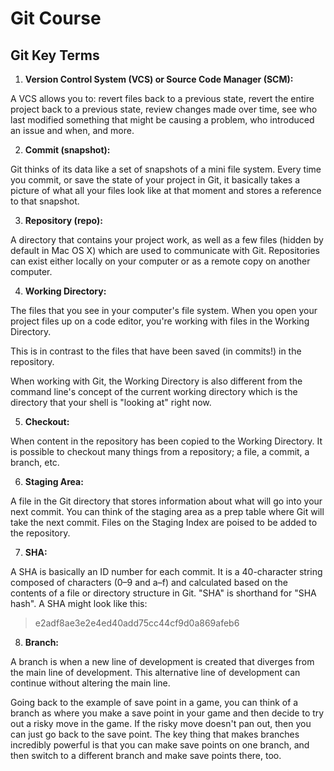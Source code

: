 # Git Course 

## Git Key Terms

1. **Version Control System (VCS) or Source Code Manager (SCM):** 

A VCS allows you to: revert files back to a previous state, revert the entire project back to a previous state, review changes made over time, see who last modified something that might be causing a problem, who introduced an issue and when, and more.

2. **Commit (snapshot):** 

Git thinks of its data like a set of snapshots of a mini file system.
Every time you commit, or save the state of your project in Git, it basically takes a picture of what all your files look like at that moment and stores a reference to that snapshot.

3. **Repository (repo):** 

A directory that contains your project work, as well as a few files (hidden by default in Mac OS X) which are used to communicate with Git. Repositories can exist either locally on your computer or as a remote copy on another computer. 

4. **Working Directory:**

The files that you see in your computer's file system. When you open your project files up on a code editor, you're working with files in the Working Directory.

This is in contrast to the files that have been saved (in commits!) in the repository.

When working with Git, the Working Directory is also different from the command line's
concept of the current working directory which is the directory that your shell is "looking at" right now.

5. **Checkout:**

When content in the repository has been copied to the Working Directory. It is possible to checkout many things from a repository; a file, a commit, a branch, etc.

6. **Staging Area:** 

A file in the Git directory that stores information about what will go into your next commit. You can think of the staging area as a prep table where Git will take the next commit. Files on the Staging Index are poised to be added to the repository.

7. **SHA:** 

A SHA is basically an ID number for each commit. It is a 40-character string composed of characters (0–9 and a–f) and calculated based on the contents of a file or directory structure in Git. "SHA" is shorthand for "SHA hash". A SHA might look like this:

> e2adf8ae3e2e4ed40add75cc44cf9d0a869afeb6

8. **Branch:** 

A branch is when a new line of development is created that diverges from the main line of development. This alternative line of development can continue without altering the main line.

Going back to the example of save point in a game, you can think of a branch as where you make a save point in your game and then decide to try out a risky move in the game. If the risky move doesn't pan out, then you can just go back to the save point. The key thing that makes branches incredibly powerful is that you can make save points on one branch, and then switch to a different branch and make save points there, too.

